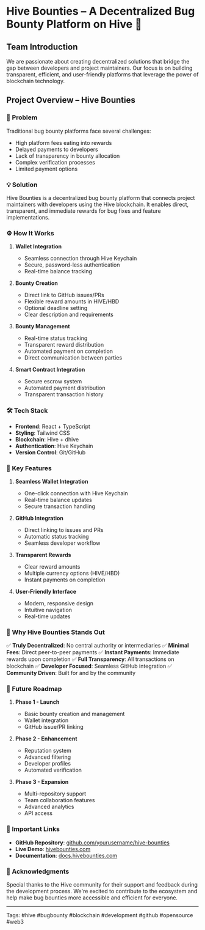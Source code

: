 # Hive Bounties – A Decentralized Bug Bounty Platform on Hive 🐝

## Team Introduction

We are passionate about creating decentralized solutions that bridge the gap between developers and project maintainers. Our focus is on building transparent, efficient, and user-friendly platforms that leverage the power of blockchain technology.

## Project Overview – Hive Bounties

### 🎯 Problem
Traditional bug bounty platforms face several challenges:
- High platform fees eating into rewards
- Delayed payments to developers
- Lack of transparency in bounty allocation
- Complex verification processes
- Limited payment options

### 💡 Solution
Hive Bounties is a decentralized bug bounty platform that connects project maintainers with developers using the Hive blockchain. It enables direct, transparent, and immediate rewards for bug fixes and feature implementations.

### ⚙️ How It Works

1. **Wallet Integration**
   - Seamless connection through Hive Keychain
   - Secure, password-less authentication
   - Real-time balance tracking

2. **Bounty Creation**
   - Direct link to GitHub issues/PRs
   - Flexible reward amounts in HIVE/HBD
   - Optional deadline setting
   - Clear description and requirements

3. **Bounty Management**
   - Real-time status tracking
   - Transparent reward distribution
   - Automated payment on completion
   - Direct communication between parties

4. **Smart Contract Integration**
   - Secure escrow system
   - Automated payment distribution
   - Transparent transaction history

### 🛠️ Tech Stack
- **Frontend**: React + TypeScript
- **Styling**: Tailwind CSS
- **Blockchain**: Hive + dhive
- **Authentication**: Hive Keychain
- **Version Control**: Git/GitHub

### 🌟 Key Features

1. **Seamless Wallet Integration**
   - One-click connection with Hive Keychain
   - Real-time balance updates
   - Secure transaction handling

2. **GitHub Integration**
   - Direct linking to issues and PRs
   - Automatic status tracking
   - Seamless developer workflow

3. **Transparent Rewards**
   - Clear reward amounts
   - Multiple currency options (HIVE/HBD)
   - Instant payments on completion

4. **User-Friendly Interface**
   - Modern, responsive design
   - Intuitive navigation
   - Real-time updates

### 💪 Why Hive Bounties Stands Out

✅ **Truly Decentralized**: No central authority or intermediaries
✅ **Minimal Fees**: Direct peer-to-peer payments
✅ **Instant Payments**: Immediate rewards upon completion
✅ **Full Transparency**: All transactions on blockchain
✅ **Developer Focused**: Seamless GitHub integration
✅ **Community Driven**: Built for and by the community

### 🔄 Future Roadmap

1. **Phase 1 - Launch**
   - Basic bounty creation and management
   - Wallet integration
   - GitHub issue/PR linking

2. **Phase 2 - Enhancement**
   - Reputation system
   - Advanced filtering
   - Developer profiles
   - Automated verification

3. **Phase 3 - Expansion**
   - Multi-repository support
   - Team collaboration features
   - Advanced analytics
   - API access

### 🔗 Important Links

- **GitHub Repository**: [github.com/yourusername/hive-bounties](https://github.com/yourusername/hive-bounties)
- **Live Demo**: [hivebounties.com](https://hivebounties.com)
- **Documentation**: [docs.hivebounties.com](https://docs.hivebounties.com)

### 🙏 Acknowledgments

Special thanks to the Hive community for their support and feedback during the development process. We're excited to contribute to the ecosystem and help make bug bounties more accessible and efficient for everyone.

---

Tags: #hive #bugbounty #blockchain #development #github #opensource #web3 